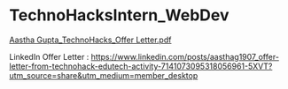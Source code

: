 # TechnoHacksIntern_WebDev

[Aastha Gupta_TechnoHacks_Offer Letter.pdf](https://github.com/Aastha1973/TechnoHacks_Internship/files/13928339/Aastha.Gupta_TechnoHacks_Offer.Letter.pdf)

LinkedIn Offer Letter : https://www.linkedin.com/posts/aasthag1907_offer-letter-from-technohack-edutech-activity-7141073095318056961-5XVT?utm_source=share&utm_medium=member_desktop
